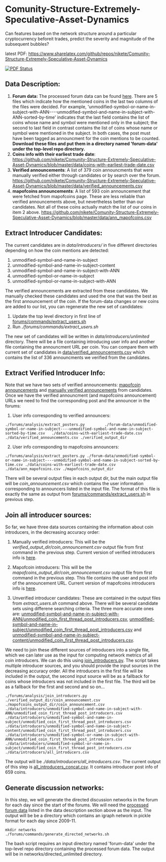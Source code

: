 # Comunity-Structure-Extremely-Speculative-Asset-Dynamics
Can features based on the network structure around a particular cryptocurrency beforeit trades, predict the severity and magnitude of the subsequent bubbles?

latest PDF: https://www.sharelatex.com/github/repos/nikete/Comunity-Structure-Extremely-Speculative-Asset-Dynamics

[![PDF Status](https://www.sharelatex.com/github/repos/nikete/Comunity-Structure-Extremely-Speculative-Asset-Dynamics/builds/latest/badge.svg)](https://www.sharelatex.com/github/repos/nikete/Comunity-Structure-Extremely-Speculative-Asset-Dynamics/builds/latest/output.pdf)

## Data Description:
1. **Forum data:** The processed forum data can be found [here](https://www.dropbox.com/sh/grxbcuyo4cquyow/AABgnyGD0EtpJwrzfkgJdSuMa?dl=0). There are 5 files which indicate how the mentioned coins in the last two columns of the files were decided. For example, 'unmodified-symbol-or-name-in-subject-with-ANN----unmodified-symbol-and-name-in-subject-with-ANN-sorted-by-time' indicates that the last field contains the list of coins whose name and symbol were mentioned only in the subject; the second to last field in contrast contains the list of coins whose name or symbol were mentioned in the subject. In both cases, the post must have been tagged as announcment for the coin mentions to be counted. **Download these files and put them in a directory named 'forum-data' under the top-level repo directory.**
2. **Coins info with their earliest trade date**: https://github.com/nikete/Comunity-Structure-Extremely-Speculative-Asset-Dynamics/blob/master/data/coins-with-earliest-trade-date.csv
3. **Verified announcements**: A list of 379 coin announcments that were manually verified either through candidates or by search over the forum. https://github.com/nikete/Comunity-Structure-Extremely-Speculative-Asset-Dynamics/blob/master/data/verified_announcements.csv
4. **mapofcoins announcements**: A list of 593 coin announcement that were fetched from mapofcoins page. These are less reliable than verified announcements above, but nevertheless better than our candidates. Not all of these coins actually match the list of our coins in item 2 above. https://github.com/nikete/Comunity-Structure-Extremely-Speculative-Asset-Dynamics/blob/master/data/ann_mapofcoins.csv

## Extract Introducer Candidates:
The current candidates are in *data/introducers/* in five different directories depending on how the coin mentions are detected:

1. unmodified-symbol-and-name-in-subject
2. unmodified-symbol-and-name-in-subject-content
3. unmodified-symbol-and-name-in-subject-with-ANN
4. unmodified-symbol-or-name-in-subject
5. unmodified-symbol-or-name-in-subject-with-ANN

The verified announcements are extracted from these candidates. We manually checked these candidates and used the one that was the best as the first announcement of the coin. If the forum-data changes or new coins are added to our list, you can regenerate the new set of candidates:

1. Update the top level directory in first line of [forums/commands/extract_users.sh](https://github.com/nikete/Comunity-Structure-Extremely-Speculative-Asset-Dynamics/blob/master/forums/commands/extract_users.sh)
2. Run *./forums/commands/extract_users.sh*

The new set of candidates will be written in *data/introducers/unlimited* directory. There will be a file containing introducing user info and another file containing the announcment URL per coin. You can compare them with current set of candidates in 
[data/verified_announcements.csv](https://github.com/nikete/Comunity-Structure-Extremely-Speculative-Asset-Dynamics/blob/master/data/verified_announcements.csv) which contains the list of 336 announcments we verified from the candidates.

## Extract Verified Introducer Info:
Note that we have two sets of verified announcements: [mapofcoin announcements](https://github.com/nikete/Comunity-Structure-Extremely-Speculative-Asset-Dynamics/blob/master/data/ann_mapofcoins.csv) and [manually verified announcements](https://github.com/nikete/Comunity-Structure-Extremely-Speculative-Asset-Dynamics/blob/master/data/verified_announcements.csv) from candidates. Once we have the verified announcment (and mapofcoins announcement) URLs we need to find the corresponding post and the announcer in the forums:

1. User info corresponding to verified announcers:

  ```
  ./forums/analysis/extract_posters.py         ./forum-data/unmodified-symbol-or-name-in-subject----unmodified-symbol-and-name-in-subject-sorted-by-time.csv   ./data/coins-with-earliest-trade-date.csv ./data/verified_announcements.csv ./verified_output_dir
  ```
2. User info corresponding to mapofcoins announcers: 

  ```
  ./forums/analysis/extract_posters.py ./forum-data/unmodified-symbol-or-name-in-subject----unmodified-symbol-and-name-in-subject-sorted-by-time.csv ./data/coins-with-earliest-trade-date.csv ./data/ann_mapofcoins.csv ./mapofcoins_output_dir
  ```


There will be several output files in each output dir, but the main output file will be *coin_announcement.csv* which contains the user information corresponding to announcers listed in the input file. The format of this file is exactly the same as output from [forums/commands/extract_users.sh](https://github.com/nikete/Comunity-Structure-Extremely-Speculative-Asset-Dynamics/blob/master/forums/commands/extract_users.sh) in previous step.

## Join all introducer sources:
So far, we have three data sources containing the information about coin introducers, in the decreasing accuracy order:

1. Manually verified introducers: This will be the *verified_output_dir/coin_announcement.csv* output file from first command in the previous step. Current version of verified introducers info is [here](https://github.com/nikete/Comunity-Structure-Extremely-Speculative-Asset-Dynamics/blob/master/data/introducers/verified_introducers.csv).

2. Mapofcoin introducers: This will be the *mapofcoins_output_dir/coin_announcement.csv* output file from first command in the previous step. This file contains the user and post info of the announcement URL. Current version of mapofcoins introducers info is [here](https://github.com/nikete/Comunity-Structure-Extremely-Speculative-Asset-Dynamics/blob/master/data/introducers/mapofcoins_introducers.csv).

3. Unverified introducer candidates: These are contained in the output files from *extract_users.sh* command above. There will be several candidate sets using differene searching criteria. The three more accurate ones are: [unmodified-symbol-and-name-in-subject-with-ANN/unmodified_coin_first_thread_post_introducers.csv](https://github.com/nikete/Comunity-Structure-Extremely-Speculative-Asset-Dynamics/blob/master/data/introducers/unmodified-symbol-and-name-in-subject-with-ANN/unmodified_coin_first_thread_post_introducers.csv), [unmodified-symbol-and-name-in-subject/unmodified_coin_first_thread_post_introducers.csv](https://github.com/nikete/Comunity-Structure-Extremely-Speculative-Asset-Dynamics/blob/master/data/introducers/unmodified-symbol-and-name-in-subject/unmodified_coin_first_thread_post_introducers.csv) and [unmodified-symbol-and-name-in-subject-content/unmodified_coin_first_thread_post_introducers.csv](https://github.com/nikete/Comunity-Structure-Extremely-Speculative-Asset-Dynamics/blob/master/data/introducers/unmodified-symbol-and-name-in-subject-content/unmodified_coin_first_thread_post_introducers.csv).

We need to join these different sources of introducers into a single file, which we can later use as the input for computing network metrics of all coin introducers. We can do this using [join_introducers.py](https://github.com/nikete/Comunity-Structure-Extremely-Speculative-Asset-Dynamics/blob/master/forums/analysis/join_introducers.py). The script takes multiple introducer sources, and you should provide the input sources in the decreasing accuracy order. All the introducers in the first file will be included in the output, the second input source will be as a fallback for coins whose introducers was not included in the first file. The third will be as a fallback for the first and second and so on...

```
./forums/analysis/join_introducers.py ./verified_output_dir/coin_announcement.csv ./mapofcoins_output_dir/coin_announcement.csv ./data/introducers/unmodified-symbol-and-name-in-subject-with-ANN/unmodified_coin_first_thread_post_introducers.csv ./data/introducers/unmodified-symbol-and-name-in-subject/unmodified_coin_first_thread_post_introducers.csv ./data/introducers/unmodified-symbol-and-name-in-subject-content/unmodified_coin_first_thread_post_introducers.csv ./data/introducers/unmodified-symbol-or-name-in-subject-with-ANN/unmodified_coin_first_thread_post_introducers.csv ./data/introducers/unmodified-symbol-or-name-in-subject/unmodified_coin_first_thread_post_introducers.csv ./data/introducers/all_introducers.csv
```

The output will be *./data/introducers/all_introducers.csv*. The current output of this step is [all_introducers_concat.csv](https://github.com/nikete/Comunity-Structure-Extremely-Speculative-Asset-Dynamics/blob/master/data/introducers/all_introducers_concat.csv). It contains introducer post info of 659 coins.

## Generate discussion networks:
In this step, we will generate the directed discussion networks in the forum for each day since the start of the forums. We will need the [processed forum data](https://www.dropbox.com/sh/grxbcuyo4cquyow/AABgnyGD0EtpJwrzfkgJdSuMa?dl=0) listed in the data description section above as the input. The output will be be a directory which contains an igraph network in pickle format for each day since 2009-11.

```
mkdir networks
./forums/commands/generate_directed_networks.sh
```

The bash script requires an input directory named 'forum-data' under the top-level repo directory containing the processed forum data. The output will be in networks/directed_unlimited directory.
